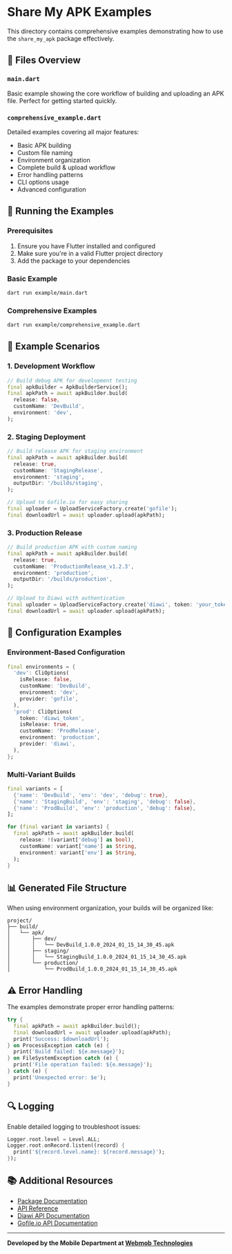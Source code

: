 # Share My APK Examples

This directory contains comprehensive examples demonstrating how to use the `share_my_apk` package effectively.

## 📁 Files Overview

### `main.dart`
Basic example showing the core workflow of building and uploading an APK file. Perfect for getting started quickly.

### `comprehensive_example.dart`
Detailed examples covering all major features:
- Basic APK building
- Custom file naming
- Environment organization
- Complete build & upload workflow
- Error handling patterns
- CLI options usage
- Advanced configuration

## 🚀 Running the Examples

### Prerequisites
1. Ensure you have Flutter installed and configured
2. Make sure you're in a valid Flutter project directory
3. Add the package to your dependencies

### Basic Example
```bash
dart run example/main.dart
```

### Comprehensive Examples
```bash
dart run example/comprehensive_example.dart
```

## 📝 Example Scenarios

### 1. Development Workflow
```dart
// Build debug APK for development testing
final apkBuilder = ApkBuilderService();
final apkPath = await apkBuilder.build(
  release: false,
  customName: 'DevBuild',
  environment: 'dev',
);
```

### 2. Staging Deployment
```dart
// Build release APK for staging environment
final apkPath = await apkBuilder.build(
  release: true,
  customName: 'StagingRelease',
  environment: 'staging',
  outputDir: '/builds/staging',
);

// Upload to Gofile.io for easy sharing
final uploader = UploadServiceFactory.create('gofile');
final downloadUrl = await uploader.upload(apkPath);
```

### 3. Production Release
```dart
// Build production APK with custom naming
final apkPath = await apkBuilder.build(
  release: true,
  customName: 'ProductionRelease_v1.2.3',
  environment: 'production',
  outputDir: '/builds/production',
);

// Upload to Diawi with authentication
final uploader = UploadServiceFactory.create('diawi', token: 'your_token');
final downloadUrl = await uploader.upload(apkPath);
```

## 🔧 Configuration Examples

### Environment-Based Configuration
```dart
final environments = {
  'dev': CliOptions(
    isRelease: false,
    customName: 'DevBuild',
    environment: 'dev',
    provider: 'gofile',
  ),
  'prod': CliOptions(
    token: 'diawi_token',
    isRelease: true,
    customName: 'ProdRelease',
    environment: 'production',
    provider: 'diawi',
  ),
};
```

### Multi-Variant Builds
```dart
final variants = [
  {'name': 'DevBuild', 'env': 'dev', 'debug': true},
  {'name': 'StagingBuild', 'env': 'staging', 'debug': false},
  {'name': 'ProdBuild', 'env': 'production', 'debug': false},
];

for (final variant in variants) {
  final apkPath = await apkBuilder.build(
    release: !(variant['debug'] as bool),
    customName: variant['name'] as String,
    environment: variant['env'] as String,
  );
}
```

## 📊 Generated File Structure

When using environment organization, your builds will be organized like:

```
project/
├── build/
│   └── apk/
│       ├── dev/
│       │   └── DevBuild_1.0.0_2024_01_15_14_30_45.apk
│       ├── staging/
│       │   └── StagingBuild_1.0.0_2024_01_15_14_30_45.apk
│       └── production/
│           └── ProdBuild_1.0.0_2024_01_15_14_30_45.apk
```

## ⚠️  Error Handling

The examples demonstrate proper error handling patterns:

```dart
try {
  final apkPath = await apkBuilder.build();
  final downloadUrl = await uploader.upload(apkPath);
  print('Success: $downloadUrl');
} on ProcessException catch (e) {
  print('Build failed: ${e.message}');
} on FileSystemException catch (e) {
  print('File operation failed: ${e.message}');
} catch (e) {
  print('Unexpected error: $e');
}
```

## 🔍 Logging

Enable detailed logging to troubleshoot issues:

```dart
Logger.root.level = Level.ALL;
Logger.root.onRecord.listen((record) {
  print('${record.level.name}: ${record.message}');
});
```

## 📚 Additional Resources

- [Package Documentation](../README.md)
- [API Reference](../lib/share_my_apk.dart)
- [Diawi API Documentation](https://dashboard.diawi.com/docs/apis/upload)
- [Gofile.io API Documentation](https://gofile.io/api)

---

**Developed by the Mobile Department at [Webmob Technologies](https://www.webmobtech.com/)**
